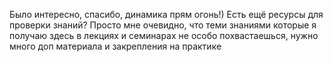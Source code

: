 Было интересно, спасибо, динамика прям огонь!) Есть ещё ресурсы для проверки знаний? Просто мне очевидно, что теми знаниями которые я получаю здесь в лекциях и семинарах не особо похвастаешься, нужно много доп материала и закрепления на практике

